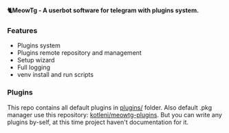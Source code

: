 <b>🐈MeowTg - A userbot software for telegram with plugins system.</b>

### Features
* Plugins system
* Plugins remote repository and management
* Setup wizard
* Full logging
* venv install and run scripts

### Plugins
This repo contains all default plugins in <a href="https://github.com/kotleni/meowtg/tree/master/plugins">plugins/</a> folder.
Also default .pkg manager use this repository: <a href='https://github.com/kotleni/meowtg-plugins'>kotleni/meowtg-plugins</a>.
But you can write any plugins by-self, at this time project haven't documentation for it.